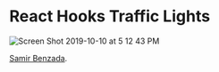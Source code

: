 # React Hooks Traffic Lights

![Screen Shot 2019-10-10 at 5 12 43 PM](https://user-images.githubusercontent.com/54423322/66607517-64260580-eb82-11e9-8da8-bd250800b09c.png)

[Samir Benzada](https://github.com/samirbenzada).